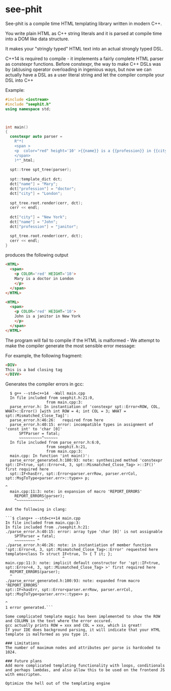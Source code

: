 # see-phit

See-phit is a compile time HTML templating library written in modern C++. 

You write plain HTML as C++ string literals and it is parsed at compile time into a DOM like data structure.

It makes your "stringly typed" HTML text into an actual strongly typed DSL. 

C++14 is required to compile - it implements a fairly complete HTML parser as constexpr functions.
Before constexpr, the way to make C++ DSLs was by (ab)using operator overloading in ingenious ways, but now we can actually have a DSL as a user literal string and let the compiler compile your DSL into C++
 

Example:
``` cpp
#include <iostream>
#include "seephit.h"
using namespace std;



int main()
{
  constexpr auto parser =
    R"*(
    <span >
    <p  color="red" height='10' >{{name}} is a {{profession}} in {{city}}</p  >
    </span>
    )*"_html;
    
  spt::tree spt_tree(parser);
  
  spt::template_dict dct;
  dct["name"] = "Mary";
  dct["profession"] = "doctor";
  dct["city"] = "London";
  
  spt_tree.root.render(cerr, dct);
  cerr << endl;
  
  dct["city"] = "New York";
  dct["name"] = "John";
  dct["profession"] = "janitor";

  spt_tree.root.render(cerr, dct);
  cerr << endl;
}
```

produces the following output
``` html
<HTML>
  <span>
    <p COLOR='red' HEIGHT='10'>
    Mary is a doctor in London
    </p>
  </span>
</HTML>

<HTML>
  <span>
    <p COLOR='red' HEIGHT='10'>
    John is a janitor in New York
    </p>
  </span>
</HTML>
```
The program will fail to compile if the HTML is malformed - We attempt to make the compiler generate the most sensible error message: 

For example, the following fragment:
    
``` html
<DIV>
This is a bad closing tag
</DIVV>
```

Generates the compiler errors in gcc:

```
  $ g++ --std=c++14  -Wall main.cpp
  In file included from seephit.h:21:0,
                  from main.cpp:3:
  parse_error.h: In instantiation of 'constexpr spt::Error<ROW, COL, WHAT>::Error() [with int ROW = 4; int COL = 3; WHAT = spt::Mismatched_Close_Tag]':
  parse_error.h:46:26:   required from here
  parse_error.h:40:15: error: incompatible types in assignment of 'const int' to 'char [0]'
      SPTParser = fatal;
      ~~~~~~~~~~^~~~~~~
  In file included from parse_error.h:6:0,
                  from seephit.h:21,
                  from main.cpp:3:
  main.cpp: In function 'int main()':
  parse_error_generated.h:100:93: note: synthesized method 'constexpr spt::IF<true, spt::Error<4, 3, spt::Mismatched_Close_Tag> >::IF()' first required here
  spt::IF<hasErr, spt::Error<parser.errRow, parser.errCol, spt::MsgToType<parser.err>::type>> p;
                                                                                              ^
  main.cpp:11:3: note: in expansion of macro 'REPORT_ERRORS'
    REPORT_ERRORS(parser);
    ^~~~~~~~~~~~~```
    
And the following in clang:

```$ clang++ --std=c++14 main.cpp
In file included from main.cpp:3:
In file included from ./seephit.h:21:
./parse_error.h:40:15: error: array type 'char [0]' is not assignable
    SPTParser = fatal;
    ~~~~~~~~~ ^
./parse_error.h:46:26: note: in instantiation of member function 'spt::Error<4, 3, spt::Mismatched_Close_Tag>::Error' requested here
template<class T> struct IF<true, T> { T it; };
                         ^
main.cpp:11:3: note: implicit default constructor for 'spt::IF<true, spt::Error<4, 3, spt::Mismatched_Close_Tag> >' first required here
  REPORT_ERRORS(parser);
  ^
./parse_error_generated.h:100:93: note: expanded from macro 'REPORT_ERRORS'
spt::IF<hasErr, spt::Error<parser.errRow, parser.errCol, spt::MsgToType<parser.err>::type>> p;
                                                                                            ^
1 error generated.```

Some complicated template magic has been implemented to show the ROW and COLUMN in the text where the error occured.
gcc actually prints ROW = xxx and COL = xxx, which is great!
If your IDE does background parsing, it will indicate that your HTML template is malformed as you type it.

### Limitations
The number of maximum nodes and attributes per parse is hardcoded to 1024.

### Future plans
Add more complicated templating functionality with loops, conditionals and perhaps lambdas, and also allow this to be used on the frontend JS with emscripten.

Optimize the hell out of the templating engine

